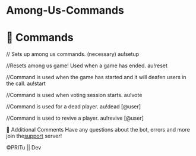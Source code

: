 # Among-Us-Commands

# 📜 Commands


// Sets up among us commands. (necessary)
au!setup

//Resets among us game! Used when a game has ended.
au!reset

//Command is used when the game has started and it will deafen users in the call.
au!start

//Command is used when voting session starts.
au!vote

//Command is used for a dead player.
au!dead [@user]

//Command is used to revive a player.
au!revive [@user]

🎫 Additional Comments
Have any questions about the bot, errors and more join the[support](https://discord.gg/ujJH8P4Uzj) server!

©PRITu || Dev
